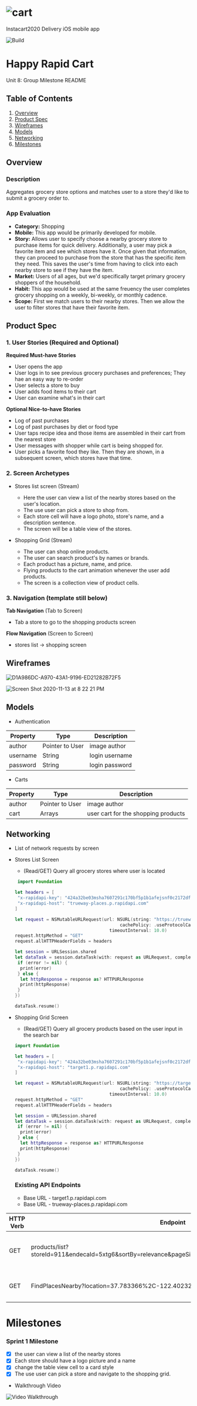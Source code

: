 # ![cart](https://user-images.githubusercontent.com/49815957/99154934-a07b3d80-2681-11eb-9d2c-c64aa2152f46.jpg)
 Instacart2020
Delivery iOS mobile app

![Build](https://github.com/Happy-Rapid-Cart/Instacart2020/workflows/Build/badge.svg?)

# Happy Rapid Cart
Unit 8: Group Milestone README



## Table of Contents
1. [Overview](#Overview)
1. [Product Spec](#Product-Spec)
1. [Wireframes](#Wireframes)
1. [Models](#Models)
1. [Networking](#Networking)
1. [Milestones](#Milestones)




## Overview
### Description
Aggregates grocery store options and matches user to a store they'd like to submit a grocery order to. 

### App Evaluation
- **Category:** Shopping
- **Mobile:** This app would be primarily developed for mobile.
- **Story:** Allows user to specify choose a nearby grocery store to purchase items for quick delivery. Additionally, a user may pick a favorite item and see which stores have it. Once given that information, they can proceed to purchase from the store that has the specific item they need. This saves the user's time from having to click into each nearby store to see if they have the item.
- **Market:** Users of all ages, but we'd specifically target primary grocery shoppers of the household.
- **Habit:** This app would be used at the same freuency the user completes grocery shopping on a weekly, bi-weekly, or monthly cadence.
- **Scope:** First we match users to their nearby stores. Then we allow the user to filter stores that have their favorite item.

## Product Spec
### 1. User Stories (Required and Optional)

**Required Must-have Stories**

* User opens the app 
* User logs in to see previous grocery purchases and preferences; They hae an easy way to re-order
* User selects a store to buy 
* User adds food items to their cart
* User can examine what's in their cart

**Optional Nice-to-have Stories**

* Log of past purchases
* Log of past purchases by diet or food type
* User taps recipe idea and those items are assembled in their cart from the nearest store
* User messages with shopper while cart is being shopped for.
* User picks a favorite food they like. Then they are shown, in a subsequent screen, which stores have that time.

### 2. Screen Archetypes


* Stores list screen (Stream)
     * Here the user can view a list of the nearby stores based on the user's location.
     *  The use user can pick a store to shop from.
     *   Each store cell will have a logo photo, store's name, and a description sentence.
     *    The screen will be a table view of the stores.
 
 
* Shopping Grid (Stream)
   * The user can shop online products.
   * The user can search product's by names or brands.
   * Each product has a picture, name, and price.
   * Flying products to the cart animation whenever the user add products.
   * The screen is a collection view of product cells.

### 3. Navigation (template still below)

**Tab Navigation** (Tab to Screen)

* Tab a store to go to the shopping products screen


**Flow Navigation** (Screen to Screen)
* stores list -> shopping screen


## Wireframes

![D1A986DC-A970-43A1-9196-ED21282B72F5](https://user-images.githubusercontent.com/49815957/99134913-d242c480-25ed-11eb-8bb1-cc7481433b18.jpeg)

![Screen Shot 2020-11-13 at 8 22 21 PM](https://user-images.githubusercontent.com/49815957/99134944-fbfbeb80-25ed-11eb-9ef9-2fcb92a80dde.png)

## Models

* Authentication

| Property  | Type  | Description  |
|---|---|---|
|  author |  Pointer to User |  image author |
|  username |  String |  login username |
|  password |  String |  login password |
* Carts

| Property  | Type  | Description  |
|---|---|---|
|  author |  Pointer to User |  image author |
|  cart |  Arrays |  user cart for the shopping products |



## Networking


* List of network requests by screen
 * Stores List Screen
   * (Read/GET) Query all grocery stores where user is located
    ```swift
     import Foundation

    let headers = [
     "x-rapidapi-key": "424a32be03msha7607291c170bf5p1b1afejsnf0c2172df00d",
     "x-rapidapi-host": "trueway-places.p.rapidapi.com"
    ]

    let request = NSMutableURLRequest(url: NSURL(string: "https://trueway-places.p.rapidapi.com/FindPlacesNearby?location=37.783366%2C-122.402325&type=cafe&radius=150&language=en")! as URL,
                                            cachePolicy: .useProtocolCachePolicy,
                                        timeoutInterval: 10.0)
    request.httpMethod = "GET"
    request.allHTTPHeaderFields = headers

    let session = URLSession.shared
    let dataTask = session.dataTask(with: request as URLRequest, completionHandler: { (data, response, error) -> Void in
     if (error != nil) {
      print(error)
     } else {
      let httpResponse = response as? HTTPURLResponse
      print(httpResponse)
     }
    })

    dataTask.resume()
    ```
    
   
 * Shopping Grid Screen
   * (Read/GET) Query all grocery products based on the user input in the search bar
   ```swift
   import Foundation

   let headers = [
    "x-rapidapi-key": "424a32be03msha7607291c170bf5p1b1afejsnf0c2172df00d",
    "x-rapidapi-host": "target1.p.rapidapi.com"
   ]

   let request = NSMutableURLRequest(url: NSURL(string: "https://target1.p.rapidapi.com/products/list?storeId=911&endecaId=5xtg6&sortBy=relevance&pageSize=20&searchTerm=apples&pageNumber=1")! as URL,
                                           cachePolicy: .useProtocolCachePolicy,
                                       timeoutInterval: 10.0)
   request.httpMethod = "GET"
   request.allHTTPHeaderFields = headers

   let session = URLSession.shared
   let dataTask = session.dataTask(with: request as URLRequest, completionHandler: { (data, response, error) -> Void in
    if (error != nil) {
     print(error)
    } else {
     let httpResponse = response as? HTTPURLResponse
     print(httpResponse)
    }
   })

   dataTask.resume()
   ```
   
   ### Existing API Endpoints
   * Base URL - target1.p.rapidapi.com
   * Base URL - trueway-places.p.rapidapi.com
   
| HTTP Verb  | Endpoint  | Description  |
|---|---|---|
|  GET | products/list?storeId=911&endecaId=5xtg6&sortBy=relevance&pageSize=20&searchTerm=apples&pageNumber=1 | get all products that include the dearch term |
|  GET |  FindPlacesNearby?location=37.783366%2C-122.402325&type=cafe&radius=150&language=en | get all stoes based on the location  |

# Milestones
### Sprint 1 Milestone

- [x] the user can view a list of the nearby stores
- [x] Each store should have a logo picture and a name
- [x] change the table view cell to a card style
- [x] The use user can pick a store and navigate to the shopping grid.
* Walkthrough Video
 <img src='https://recordit.co/qJgWmtO4rp.gif' title='Video Walkthrough' width='' alt='Video Walkthrough' /> 

